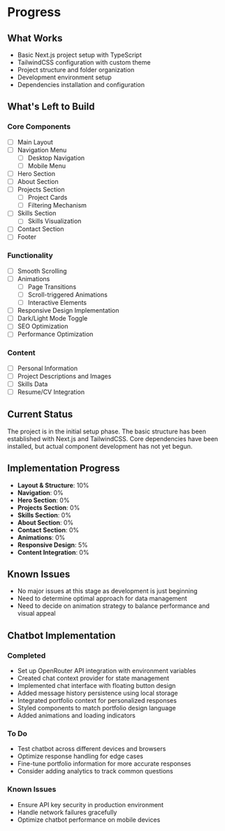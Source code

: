 # Progress

## What Works
- Basic Next.js project setup with TypeScript
- TailwindCSS configuration with custom theme
- Project structure and folder organization
- Development environment setup
- Dependencies installation and configuration

## What's Left to Build

### Core Components
- [ ] Main Layout
- [ ] Navigation Menu
  - [ ] Desktop Navigation
  - [ ] Mobile Menu
- [ ] Hero Section
- [ ] About Section
- [ ] Projects Section
  - [ ] Project Cards
  - [ ] Filtering Mechanism
- [ ] Skills Section
  - [ ] Skills Visualization
- [ ] Contact Section
- [ ] Footer

### Functionality
- [ ] Smooth Scrolling
- [ ] Animations
  - [ ] Page Transitions
  - [ ] Scroll-triggered Animations
  - [ ] Interactive Elements
- [ ] Responsive Design Implementation
- [ ] Dark/Light Mode Toggle
- [ ] SEO Optimization
- [ ] Performance Optimization

### Content
- [ ] Personal Information
- [ ] Project Descriptions and Images
- [ ] Skills Data
- [ ] Resume/CV Integration

## Current Status
The project is in the initial setup phase. The basic structure has been established with Next.js and TailwindCSS. Core dependencies have been installed, but actual component development has not yet begun.

## Implementation Progress
- **Layout & Structure**: 10%
- **Navigation**: 0%
- **Hero Section**: 0%
- **Projects Section**: 0%
- **Skills Section**: 0%
- **About Section**: 0%
- **Contact Section**: 0%
- **Animations**: 0%
- **Responsive Design**: 5%
- **Content Integration**: 0%

## Known Issues
- No major issues at this stage as development is just beginning
- Need to determine optimal approach for data management
- Need to decide on animation strategy to balance performance and visual appeal

## Chatbot Implementation

### Completed
- Set up OpenRouter API integration with environment variables
- Created chat context provider for state management
- Implemented chat interface with floating button design
- Added message history persistence using local storage
- Integrated portfolio context for personalized responses
- Styled components to match portfolio design language
- Added animations and loading indicators

### To Do
- Test chatbot across different devices and browsers
- Optimize response handling for edge cases
- Fine-tune portfolio information for more accurate responses
- Consider adding analytics to track common questions

### Known Issues
- Ensure API key security in production environment
- Handle network failures gracefully
- Optimize chatbot performance on mobile devices 